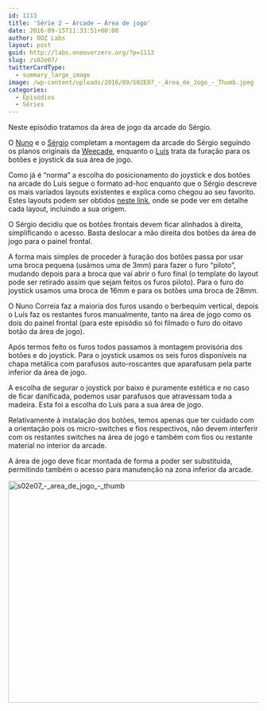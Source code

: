 ```yaml
---
id: 1113
title: 'Série 2 — Arcade — Área de jogo'
date: 2016-09-15T11:33:51+00:00
author: OOZ Labs
layout: post
guid: http://labs.oneoverzero.org/?p=1113
slug: /s02e07/
twitterCardType:
  - summary_large_image
image: /wp-content/uploads/2016/09/S02E07_-_Área_de_Jogo_-_Thumb.jpeg
categories:
  - Episódios
  - Séries
---
```

Neste episódio tratamos da área de jogo da arcade do Sérgio.



O [Nuno](http://labs.oneoverzero.org/equipa/nuno-correia/) e o [Sérgio](http://labs.oneoverzero.org/series/serie-2/convidado-especial-sergio-bernardino/) completam a montagem da arcade do Sérgio seguindo os planos originais da [Weecade](http://www.koenigs.dk/mame/eng/stepweecade.htm), enquanto o [Luís](http://labs.oneoverzero.org/equipa/luis-correia/) trata da furação para os botões e joystick da sua área de jogo.

Como já é &#8220;norma&#8221; a escolha do posicionamento do joystick e dos botões na arcade do Luís segue o formato ad-hoc enquanto que o Sérgio descreve os mais variados layouts existentes e explica como chegou ao seu favorito. Estes layouts podem ser obtidos [neste link](http://slagcoin.com/joystick/layout.html), onde se pode ver em detalhe cada layout, incluindo a sua origem.

O Sérgio decidiu que os botões frontais devem ficar alinhados à direita, simplificando o acesso. Basta deslocar a mão direita dos botões da área de jogo para o painel frontal.

A forma mais simples de proceder à furação dos botões passa por usar uma broca pequena (usámos uma de 3mm) para fazer o furo &#8220;piloto&#8221;, mudando depois para a broca que vai abrir o furo final (o template do layout pode ser retirado assim que sejam feitos os furos piloto). Para o furo do joystick usamos uma broca de 16mm e para os botões uma broca de 28mm.

O Nuno Correia faz a maioria dos furos usando o berbequim vertical, depois o Luís faz os restantes furos manualmente, tanto na área de jogo como os dois do painel frontal (para este episódio só foi filmado o furo do oitavo botão da área de jogo).

Após termos feito os furos todos passamos à montagem provisória dos botões e do joystick. Para o joystick usamos os seis furos disponíveis na chapa metálica com parafusos auto-roscantes que aparafusam pela parte inferior da área de jogo.

A escolha de segurar o joystick por baixo é puramente estética e no caso de ficar danificada, podemos usar parafusos que atravessam toda a madeira. Esta foi a escolha do Luís para a sua área de jogo.

Relativamente à instalação dos botões, temos apenas que ter cuidado com a orientação pois os micro-switches e fios respectivos, não devem interferir com os restantes switches na área de jogo e também com fios ou restante material no interior da arcade.

A área de jogo deve ficar montada de forma a poder ser substituida, permitindo também o acesso para manutenção na zona inferior da arcade.

[<img class="aligncenter size-large wp-image-1121" src="http://labs.oneoverzero.org/wp-content/uploads/2016/09/S02E07_-_Área_de_Jogo_-_Thumb-1024x576.jpeg" alt="s02e07_-_area_de_jogo_-_thumb" width="792" height="446" srcset="http://labs.oneoverzero.org/wp-content/uploads/2016/09/S02E07_-_Área_de_Jogo_-_Thumb-1024x576.jpeg 1024w, http://labs.oneoverzero.org/wp-content/uploads/2016/09/S02E07_-_Área_de_Jogo_-_Thumb-300x169.jpeg 300w, http://labs.oneoverzero.org/wp-content/uploads/2016/09/S02E07_-_Área_de_Jogo_-_Thumb-768x432.jpeg 768w" sizes="(max-width: 792px) 100vw, 792px" />](http://labs.oneoverzero.org/wp-content/uploads/2016/09/S02E07_-_Área_de_Jogo_-_Thumb.jpeg)